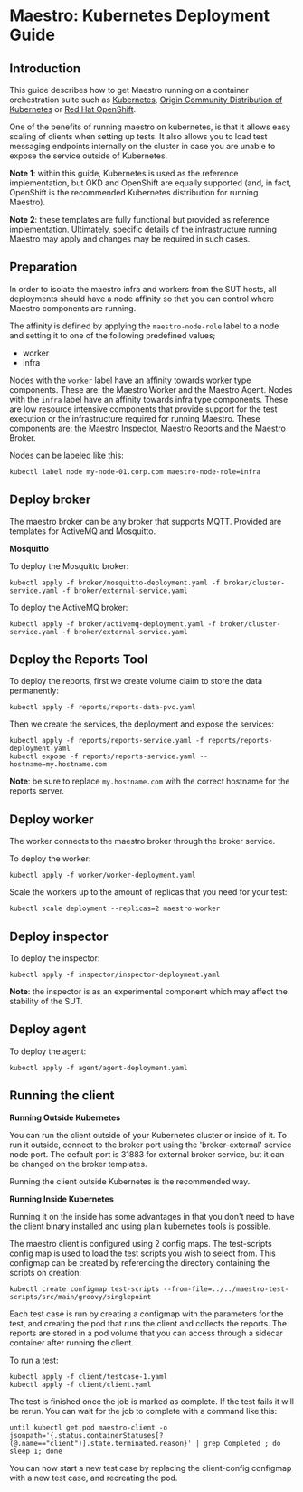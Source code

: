 Maestro: Kubernetes Deployment Guide
============

Introduction
----

This guide describes how to get Maestro running on a container orchestration suite such as [Kubernetes](http://kubernetes.io),
[Origin Community Distribution of Kubernetes](http://www.okd.io) or [Red Hat OpenShift](https://www.openshift.com/).

One of the benefits of running maestro on kubernetes, is that it allows easy scaling of clients when setting up tests.
It also allows you to load test messaging endpoints internally on the cluster in case you are unable to expose the
service outside of Kubernetes.

**Note 1**: within this guide, Kubernetes is used as the reference implementation, but OKD and OpenShift are equally
supported (and, in fact, OpenShift is the recommended Kubernetes distribution for running Maestro).


**Note 2**: these templates are fully functional but provided as reference implementation. Ultimately, specific details
of the infrastructure running Maestro may apply and changes may be required in such cases.

Preparation
----

In order to isolate the maestro infra and workers from the SUT hosts, all deployments should have a node affinity so 
that you can control where Maestro components are running. 

The affinity is defined by applying the `maestro-node-role` label to a node and setting it to one of the following 
predefined values;

* worker
* infra

Nodes with the `worker` label have an affinity towards worker type components. These are: the Maestro Worker and the 
Maestro Agent. Nodes with the `infra` label have an affinity towards infra type components. These are low resource 
intensive components that provide support for the test execution or the infrastructure required for running Maestro. 
These components are: the Maestro Inspector, Maestro Reports and the Maestro Broker.    

Nodes can be labeled like this:

```
kubectl label node my-node-01.corp.com maestro-node-role=infra
```


Deploy broker
----

The maestro broker can be any broker that supports MQTT. Provided are templates for ActiveMQ and
Mosquitto.

**Mosquitto**

To deploy the Mosquitto broker:

```
kubectl apply -f broker/mosquitto-deployment.yaml -f broker/cluster-service.yaml -f broker/external-service.yaml
```

To deploy the ActiveMQ broker:

```
kubectl apply -f broker/activemq-deployment.yaml -f broker/cluster-service.yaml -f broker/external-service.yaml
```

Deploy the Reports Tool
----

To deploy the reports, first we create volume claim to store the data permanently:

```
kubectl apply -f reports/reports-data-pvc.yaml
```

Then we create the services, the deployment and expose the services:

```
kubectl apply -f reports/reports-service.yaml -f reports/reports-deployment.yaml
kubectl expose -f reports/reports-service.yaml --hostname=my.hostname.com
```

**Note**: be sure to replace `my.hostname.com` with the correct hostname for the reports server.

Deploy worker
----

The worker connects to the maestro broker through the broker service.

To deploy the worker:

```
kubectl apply -f worker/worker-deployment.yaml
```

Scale the workers up to the amount of replicas that you need for your test: 

```
kubectl scale deployment --replicas=2 maestro-worker
```

Deploy inspector
----

To deploy the inspector:

```
kubectl apply -f inspector/inspector-deployment.yaml
``` 

**Note**: the inspector is as an experimental component which may affect the stability of the SUT.

Deploy agent
----

To deploy the agent:

```
kubectl apply -f agent/agent-deployment.yaml
``` 


Running the client
----

**Running Outside Kubernetes**

You can run the client outside of your Kubernetes cluster or inside of it. To run it outside, connect to the broker 
port using the 'broker-external' service node port. The default port is 31883 for external broker service, but it 
can be changed on the broker templates.

Running the client outside Kubernetes is the recommended way.   

**Running Inside Kubernetes**

Running it on the inside has some advantages in that you don't need to have the client binary installed and using plain 
kubernetes tools is possible.

The maestro client is configured using 2 config maps. The test-scripts config map is used to load
the test scripts you wish to select from. This configmap can be created by referencing the directory
containing the scripts on creation:

```
kubectl create configmap test-scripts --from-file=../../maestro-test-scripts/src/main/groovy/singlepoint
```

Each test case is run by creating a configmap with the parameters for the test, and creating the pod
that runs the client and collects the reports. The reports are stored in a pod volume that
you can access through a sidecar container after running the client.

To run a test:

```
kubectl apply -f client/testcase-1.yaml
kubectl apply -f client/client.yaml
```

The test is finished once the job is marked as complete. If the test fails it will be rerun. You can wait for the job to complete with a command like this:

```
until kubectl get pod maestro-client -o jsonpath='{.status.containerStatuses[?(@.name=="client")].state.terminated.reason}' | grep Completed ; do sleep 1; done
```
    

You can now start a new test case by replacing the client-config configmap with a new test case, and recreating the pod.
